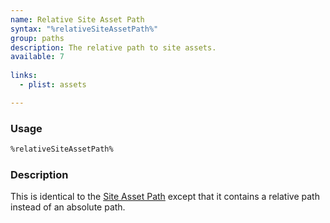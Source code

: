 ```yaml
---
name: Relative Site Asset Path
syntax: "%relativeSiteAssetPath%"
group: paths
description: The relative path to site assets.
available: 7
  
links:
  - plist: assets

---
```




### Usage

```html
%relativeSiteAssetPath%
```

### Description

This is identical to the [Site Asset Path](siteAssetPath.html) except that it contains a relative path instead of an absolute path.